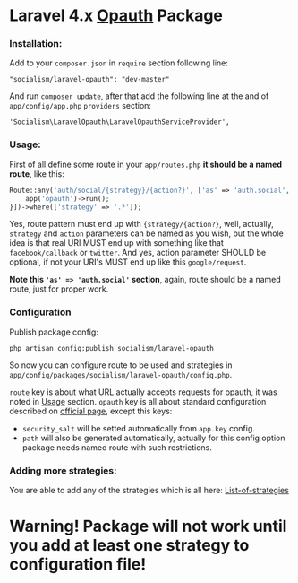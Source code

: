 # Laravel 4.x [Opauth](http://opauth.org/) Package

### Installation:

Add to your `composer.json` in `require` section following line:

    "socialism/laravel-opauth": "dev-master"

And run `composer update`, after that add the following line at the and of `app/config/app.php` `providers` section:

    'Socialism\LaravelOpauth\LaravelOpauthServiceProvider',


### Usage:

First of all define some route in your `app/routes.php` **it should be a named route**, like this:

```php
Route::any('auth/social/{strategy}/{action?}', ['as' => 'auth.social', function ($strategy, $action = 'request') {
    app('opauth')->run();
}])->where(['strategy' => '.*']);
```

Yes, route pattern must end up with `{strategy/{action?}`,
well, actually, `strategy` and `action` parameters can be named as you wish,
but the whole idea is that real URI MUST end up with something like that `facebook/callback` or `twitter`. And yes,
action parameter SHOULD be optional, if not your URI's MUST end up like this `google/request`.

**Note this `'as' => 'auth.social'` section**, again, route should be a named route, just for proper work.


### Configuration

Publish package config:

    php artisan config:publish socialism/laravel-opauth

So now you can configure route to be used and strategies in `app/config/packages/socialism/laravel-opauth/config.php`.

`route` key is about what URL actually accepts requests for opauth, it was noted in [Usage](#Usage) section.
`opauth` key is all about standard configuration described on
[official page](https://github.com/opauth/opauth/wiki/Opauth-configuration), except this keys:

 - `security_salt` will be setted automatically from `app.key` config.
 - `path` will also be generated automatically, actually for this config option package needs named route with such restrictions.

### Adding more strategies:

You are able to add any of the strategies which is all here: [List-of-strategies](https://github.com/opauth/opauth/wiki/List-of-strategies)

# Warning! Package will not work until you add at least one strategy to configuration file!